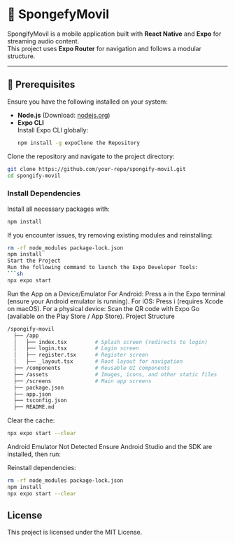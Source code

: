 # 🎵 SpongefyMovil 

SpongifyMovil is a mobile application built with **React Native** and **Expo** for streaming audio content.  
This project uses **Expo Router** for navigation and follows a modular structure.

---

## 📌 **Prerequisites**
Ensure you have the following installed on your system:

- **Node.js** (Download: [nodejs.org](https://nodejs.org/))
- **Expo CLI**  
  Install Expo CLI globally:
  ```sh
  npm install -g expoClone the Repository
   ```
Clone the repository and navigate to the project directory:
  ```sh
git clone https://github.com/your-repo/spongify-movil.git
cd spongify-movil
```
### Install Dependencies
Install all necessary packages with:
```sh
npm install
```
If you encounter issues, try removing existing modules and reinstalling:

```sh
rm -rf node_modules package-lock.json
npm install
Start the Project
Run the following command to launch the Expo Developer Tools:
```sh
npx expo start
```
Run the App on a Device/Emulator
For Android: Press a in the Expo terminal (ensure your Android emulator is running).
For iOS: Press i (requires Xcode on macOS).
For a physical device: Scan the QR code with Expo Go (available on the Play Store / App Store).
Project Structure

```bash
/spongify-movil
  ├── /app
  │   ├── index.tsx         # Splash screen (redirects to login)
  │   ├── login.tsx         # Login screen
  │   ├── register.tsx      # Register screen
  │   ├── _layout.tsx       # Root layout for navigation
  ├── /components           # Reusable UI components
  ├── /assets               # Images, icons, and other static files
  ├── /screens              # Main app screens
  ├── package.json
  ├── app.json
  ├── tsconfig.json
  ├── README.md
```

Clear the cache:

```sh
npx expo start --clear
```
Android Emulator Not Detected
Ensure Android Studio and the SDK are installed, then run:

Reinstall dependencies:

```sh
rm -rf node_modules package-lock.json
npm install
npx expo start --clear
```

## License
This project is licensed under the MIT License.


